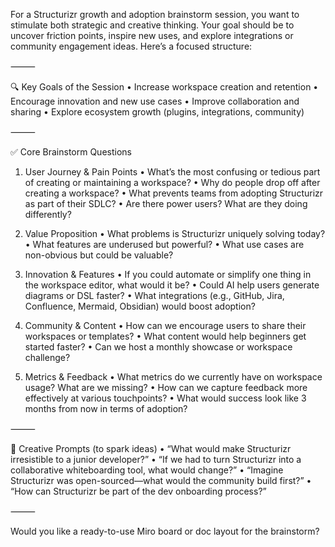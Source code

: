 For a Structurizr growth and adoption brainstorm session, you want to stimulate both strategic and creative thinking. Your goal should be to uncover friction points, inspire new uses, and explore integrations or community engagement ideas. Here’s a focused structure:

⸻

🔍 Key Goals of the Session
	•	Increase workspace creation and retention
	•	Encourage innovation and new use cases
	•	Improve collaboration and sharing
	•	Explore ecosystem growth (plugins, integrations, community)

⸻

✅ Core Brainstorm Questions

1. User Journey & Pain Points
	•	What’s the most confusing or tedious part of creating or maintaining a workspace?
	•	Why do people drop off after creating a workspace?
	•	What prevents teams from adopting Structurizr as part of their SDLC?
	•	Are there power users? What are they doing differently?

2. Value Proposition
	•	What problems is Structurizr uniquely solving today?
	•	What features are underused but powerful?
	•	What use cases are non-obvious but could be valuable?

3. Innovation & Features
	•	If you could automate or simplify one thing in the workspace editor, what would it be?
	•	Could AI help users generate diagrams or DSL faster?
	•	What integrations (e.g., GitHub, Jira, Confluence, Mermaid, Obsidian) would boost adoption?

4. Community & Content
	•	How can we encourage users to share their workspaces or templates?
	•	What content would help beginners get started faster?
	•	Can we host a monthly showcase or workspace challenge?

5. Metrics & Feedback
	•	What metrics do we currently have on workspace usage? What are we missing?
	•	How can we capture feedback more effectively at various touchpoints?
	•	What would success look like 3 months from now in terms of adoption?

⸻

🧠 Creative Prompts (to spark ideas)
	•	“What would make Structurizr irresistible to a junior developer?”
	•	“If we had to turn Structurizr into a collaborative whiteboarding tool, what would change?”
	•	“Imagine Structurizr was open-sourced—what would the community build first?”
	•	“How can Structurizr be part of the dev onboarding process?”

⸻

Would you like a ready-to-use Miro board or doc layout for the brainstorm?